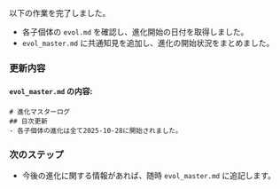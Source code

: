以下の作業を完了しました。

- 各子個体の `evol.md` を確認し、進化開始の日付を取得しました。
- `evol_master.md` に共通知見を追加し、進化の開始状況をまとめました。

### 更新内容
#### `evol_master.md` の内容:
```
# 進化マスターログ
## 日次更新
- 各子個体の進化は全て2025-10-28に開始されました。
```

### 次のステップ
- 今後の進化に関する情報があれば、随時 `evol_master.md` に追記します。